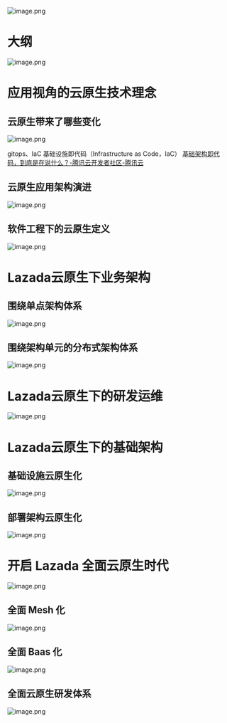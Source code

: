 

![image.png](https://raw.githubusercontent.com/guchaolong/articleImgs/master/202309251326911.png)


# 大纲
![image.png](https://raw.githubusercontent.com/guchaolong/articleImgs/master/202309251326443.png)

# 应用视角的云原生技术理念

## 云原生带来了哪些变化

![image.png](https://raw.githubusercontent.com/guchaolong/articleImgs/master/202309251329429.png)

gitops、IaC
基础设施即代码（Infrastructure as Code，IaC）
[基础架构即代码，到底是在说什么？-腾讯云开发者社区-腾讯云](https://cloud.tencent.com/developer/article/1880490)

## 云原生应用架构演进
![image.png](https://raw.githubusercontent.com/guchaolong/articleImgs/master/202309251338908.png)


## 软件工程下的云原生定义
![image.png](https://raw.githubusercontent.com/guchaolong/articleImgs/master/202309251402238.png)


# Lazada云原生下业务架构

## 围绕单点架构体系
![image.png](https://raw.githubusercontent.com/guchaolong/articleImgs/master/202309251413172.png)


## 围绕架构单元的分布式架构体系
![image.png](https://raw.githubusercontent.com/guchaolong/articleImgs/master/202309251415627.png)

# Lazada云原生下的研发运维
![image.png](https://raw.githubusercontent.com/guchaolong/articleImgs/master/202309251417305.png)


# Lazada云原生下的基础架构
## 基础设施云原生化
![image.png](https://raw.githubusercontent.com/guchaolong/articleImgs/master/202309251423510.png)


## 部署架构云原生化
![image.png](https://raw.githubusercontent.com/guchaolong/articleImgs/master/202309251428179.png)


# 开启 Lazada 全面云原生时代
![image.png](https://raw.githubusercontent.com/guchaolong/articleImgs/master/202309251430313.png)

## 全面 Mesh 化
![image.png](https://raw.githubusercontent.com/guchaolong/articleImgs/master/202309251431200.png)


## 全面 Baas 化
![image.png](https://raw.githubusercontent.com/guchaolong/articleImgs/master/202309251433074.png)


## 全面云原生研发体系
![image.png](https://raw.githubusercontent.com/guchaolong/articleImgs/master/202309251434204.png)
